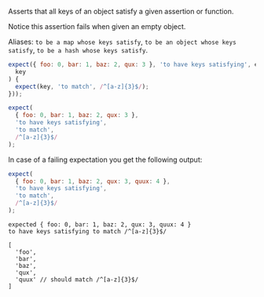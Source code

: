 Asserts that all keys of an object satisfy a given assertion or function.

Notice this assertion fails when given an empty object.

Aliases: `to be a map whose keys satisfy`,
`to be an object whose keys satisfy`, `to be a hash whose keys satisfy`.

```js
expect({ foo: 0, bar: 1, baz: 2, qux: 3 }, 'to have keys satisfying', expect.it(function(
  key
) {
  expect(key, 'to match', /^[a-z]{3}$/);
}));

expect(
  { foo: 0, bar: 1, baz: 2, qux: 3 },
  'to have keys satisfying',
  'to match',
  /^[a-z]{3}$/
);
```

In case of a failing expectation you get the following output:

```js
expect(
  { foo: 0, bar: 1, baz: 2, qux: 3, quux: 4 },
  'to have keys satisfying',
  'to match',
  /^[a-z]{3}$/
);
```

```output
expected { foo: 0, bar: 1, baz: 2, qux: 3, quux: 4 }
to have keys satisfying to match /^[a-z]{3}$/

[
  'foo',
  'bar',
  'baz',
  'qux',
  'quux' // should match /^[a-z]{3}$/
]
```
